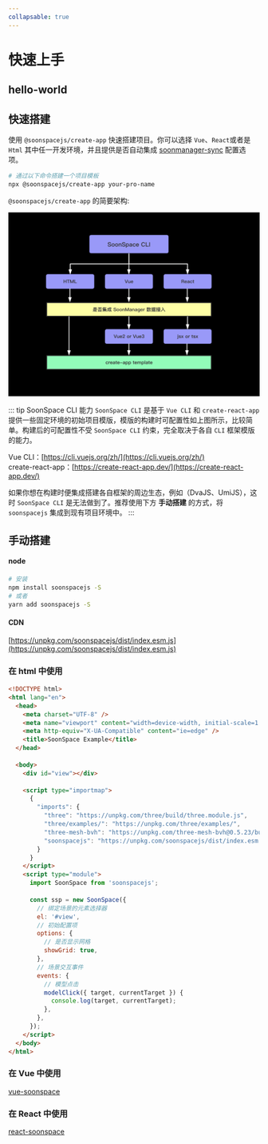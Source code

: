 ```yaml
---
collapsable: true
---
```


# 快速上手

## hello-world

<Docs-Iframe src="start/helloWorld.html" />

## 快速搭建

使用 `@soonspacejs/create-app` 快速搭建项目。你可以选择 `Vue`、`React`或者是 `Html` 其中任一开发环境，并且提供是否自动集成 [soonmanager-sync](../plugin/soonmanager-sync.html) 配置选项。

```sh
# 通过以下命令搭建一个项目模板
npx @soonspacejs/create-app your-pro-name
```

`@soonspacejs/create-app` 的简要架构:

![create-app](./img/create-app.jpg)

::: tip SoonSpace CLI 能力
`SoonSpace CLI` 是基于 `Vue CLI` 和 `create-react-app` 提供一些固定环境的初始项目模版，模版的构建时可配置性如上图所示，比较简单。构建后的可配置性不受 `SoonSpace CLI` 约束，完全取决于各自 `CLI` 框架模版的能力。
<br>

Vue CLI：[https://cli.vuejs.org/zh/](https://cli.vuejs.org/zh/)
<br>
create-react-app：[https://create-react-app.dev/](https://create-react-app.dev/)
<br>

如果你想在构建时便集成搭建各自框架的周边生态，例如（DvaJS、UmiJS），这时 `SoonSpace CLI` 是无法做到了。推荐使用下方 **手动搭建** 的方式，将 `soonspacejs` 集成到现有项目环境中。
:::

## 手动搭建

#### node

```bash
# 安装
npm install soonspacejs -S
# 或者
yarn add soonspacejs -S
```

#### CDN

[https://unpkg.com/soonspacejs/dist/index.esm.js](https://unpkg.com/soonspacejs/dist/index.esm.js)

### 在 html 中使用

```html
<!DOCTYPE html>
<html lang="en">
  <head>
    <meta charset="UTF-8" />
    <meta name="viewport" content="width=device-width, initial-scale=1.0" />
    <meta http-equiv="X-UA-Compatible" content="ie=edge" />
    <title>SoonSpace Example</title>
  </head>

  <body>
    <div id="view"></div>

    <script type="importmap">
      {
        "imports": {
          "three": "https://unpkg.com/three/build/three.module.js",
          "three/examples/": "https://unpkg.com/three/examples/",
          "three-mesh-bvh": "https://unpkg.com/three-mesh-bvh@0.5.23/build/index.module.js",
          "soonspacejs": "https://unpkg.com/soonspacejs/dist/index.esm.js"
        }
      }
    </script>
    <script type="module">
      import SoonSpace from 'soonspacejs';

      const ssp = new SoonSpace({
        // 绑定场景的元素选择器
        el: '#view',
        // 初始配置项
        options: {
          // 是否显示网格
          showGrid: true,
        },
        // 场景交互事件
        events: {
          // 模型点击
          modelClick({ target, currentTarget }) {
            console.log(target, currentTarget);
          },
        },
      });
    </script>
  </body>
</html>
```

### 在 Vue 中使用

[vue-soonspace](../plugin/vue-soonspace.html)

### 在 React 中使用

[react-soonspace](../plugin/react-soonspace.html)
